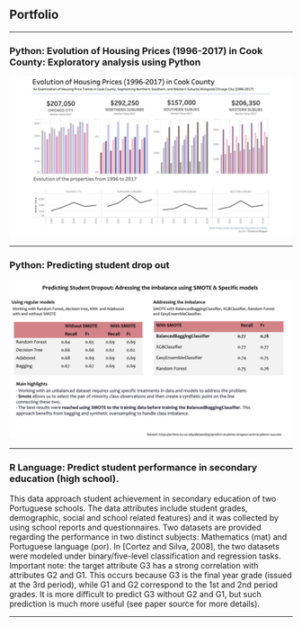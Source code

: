 ## Portfolio

---

### Python: Evolution of Housing Prices (1996-2017) in Cook County: Exploratory analysis using Python

<img src="images/EA_Zillow_Data.jpg?raw=true"/>

---
### Python: Predicting student drop out 
<img src="images/Models_02.png?raw=true"/>

---
### R Language: Predict student performance in secondary education (high school).
This data approach student achievement in secondary education of two Portuguese schools. The data attributes include student grades, demographic, social and school related features) and it was collected by using school reports and questionnaires. Two datasets are provided regarding the performance in two distinct subjects: Mathematics (mat) and Portuguese language (por). In [Cortez and Silva, 2008], the two datasets were modeled under binary/five-level classification and regression tasks. Important note: the target attribute G3 has a strong correlation with attributes G2 and G1. This occurs because G3 is the final year grade (issued at the 3rd period), while G1 and G2 correspond to the 1st and 2nd period grades. It is more difficult to predict G3 without G2 and G1, but such prediction is much more useful (see paper source for more details).

---



